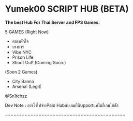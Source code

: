 # Yumek00 SCRIPT HUB (BETA)
**The best Hub For Thai Server and FPS Games.**

5 GAMES (Right Now)
- ศาลาพักใจ
- บางบาร์
- Vibe NYC
- Prison Life
- Shoot Out! (Coming Soon.)

(Soon 2 Games)
- City Banna
- Arsenal (Legit)

@Sn1tchzz

Dev Note : อย่าโง่ไปจ่ายPaid Hubกับเกมที่Supportแค่ไม่กี่เกมไอ้สัส

===========================================
